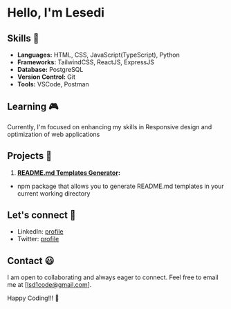 # Hello, I'm Lesedi

## Skills 💯

- **Languages:** HTML, CSS, JavaScript(TypeScript), Python
- **Frameworks:** TailwindCSS, ReactJS, ExpressJS
- **Database:** PostgreSQL
- **Version Control:** Git
- **Tools:** VSCode, Postman

## Learning 🎮

Currently, I'm focused on enhancing my skills in Responsive design and optimization of web applications

## Projects 💾

1. **[README.md Templates Generator](https://github.com/lsd1code/README.md-template-generator):**
- npm package that allows you to generate README.md templates in your current working directory

## Let's connect 🤝
 - LinkedIn: [profile](link-to-profile)
 - Twitter: [profile](twitter.com/lsd2110)

## Contact 😃

I am open to collaborating and always eager to connect. Feel free to email me at [lsd1code@gmail.com].

Happy Coding!!! 🤞

